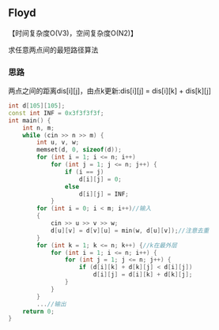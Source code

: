 ## Floyd
【时间复杂度O(V3)，空间复杂度O(N2)】

求任意两点间的最短路径算法
### 思路
两点之间的距离dis[i][j]，由点k更新:dis[i][j] = dis[i][k] + dis[k][j]
```cpp
int d[105][105];
const int INF = 0x3f3f3f3f;
int main() {
	int n, m;
	while (cin >> n >> m) {
		int u, v, w;
		memset(d, 0, sizeof(d));
		for (int i = 1; i <= n; i++)
			for (int j = 1; j <= n; j++) {
				if (i == j)
					d[i][j] = 0;
				else
					d[i][j] = INF;
			}
		for (int i = 0; i < m; i++)//输入
		{
			cin >> u >> v >> w;
			d[u][v] = d[v][u] = min(w, d[u][v]);//注意去重
		}
		for (int k = 1; k <= n; k++) {//k在最外层
			for (int i = 1; i <= n; i++) {
				for (int j = 1; j <= n; j++) {
					if (d[i][k] + d[k][j] < d[i][j]) 
						d[i][j] = d[i][k] + d[k][j];
				}
			}
		}
		...//输出
	return 0;
}
```